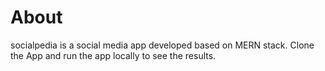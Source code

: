 # About
socialpedia is a social media app developed based on MERN stack. Clone the App and run the app locally to see the results.
